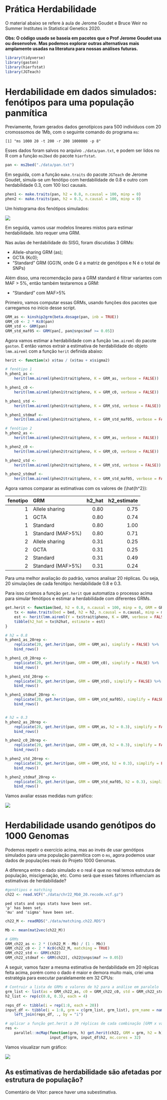 Prática Herdabilidade
================

O material abaixo se refere à aula de Jerome Goudet e Bruce Weir no
Summer Institutes in Statistical Genetics 2020.

**Obs: O código usado se baseia em pacotes que o Prof Jerome Goudet usa
ou desenvolve. Mas podemos explorar outras alternativas mais amplamente
usadas na literatura para nossas análises futuras.**

``` r
library(tidyverse)
library(gaston)
library(hierfstat)
library(JGTeach)
```

# Herdabilidade em dados simulados: fenótipos para uma população panmítica

Previamente, foram gerados dados genotípicos para 500 indivíduos com 20
cromossomos de 1Mb, com o seguinte comando do programa `ms`:

    [1] "ms 1000 20 -t 200 -r 200 1000000 -p 8"

Esses dados foram salvos no arquivo `./data/pan.txt`, e podem ser lidos
no R com a função `ms2bed` do pacote `hierfstat`.

``` r
pan <- ms2bed("./data/pan.txt")
```

Em seguida, com a função `make.traits` do pacote `JGTeach` de Jerome
Goudet, simula-se um fenótipo com herdabilidade de 0.8 e outro com
herdabilidade 0.3, com 100 loci causais.

``` r
phen1 <- make.traits(pan, h2 = 0.8, n.causal = 100, minp = 0)
phen2 <- make.traits(pan, h2 = 0.3, n.causal = 100, minp = 0)
```

Um histograma dos fenótipos simulados:

![](pratica_files/figure-gfm/unnamed-chunk-4-1.png)<!-- -->

Em seguida, vamos usar modelos lineares mistos para estimar
herdabilidade. Isto requer uma GRM.

Nas aulas de herdabilidade do SISG, foram discutidas 3 GRMs:

  - Allele-sharing GRM (as);
  - GCTA (Kc0);
  - “Standard” GRM (GG’/N, onde G é a matriz de genótipos e N é o total
    de SNPs)

Além disso, uma recomendação para a GRM standard é filtrar variantes com
MAF \> 5%, então também testaremos a GRM:

  - “Standard” com MAF\>5%

Primeiro, vamos computar essas GRMs, usando funções dos pacotes que
carregamos no início desse script.

``` r
GRM_as <- kinship2grm(beta.dosage(pan, inb = TRUE))
GRM_c0 <- 2 * Kc0(pan)
GRM_std <- GRM(pan)
GRM_std_maf05 <- GRM(pan[, pan@snps$maf >= 0.05])
```

Agora vamos estimar a herdabilidade com a função `lmm.aireml` do pacote
`gaston`. E então vamos extrair a estimativa de herdabilidade do objeto
`lmm.aireml` com a função `herit` definida abaixo:

``` r
herit <- function(x) x$tau / (x$tau + x$sigma2)

# fenótipo 1
h_phen1_as <- 
    herit(lmm.aireml(phen1$trait$pheno, K = GRM_as, verbose = FALSE))

h_phen1_c0 <- 
    herit(lmm.aireml(phen1$trait$pheno, K = GRM_c0, verbose = FALSE))

h_phen1_std <- 
    herit(lmm.aireml(phen1$trait$pheno, K = GRM_std, verbose = FALSE))

h_phen1_stdmaf <-
    herit(lmm.aireml(phen1$trait$pheno, K = GRM_std_maf05, verbose = FALSE))

# fenótipo 2
h_phen2_as <- 
    herit(lmm.aireml(phen2$trait$pheno, K = GRM_as, verbose = FALSE))

h_phen2_c0 <- 
    herit(lmm.aireml(phen2$trait$pheno, K = GRM_c0, verbose = FALSE))

h_phen2_std <- 
    herit(lmm.aireml(phen2$trait$pheno, K = GRM_std, verbose = FALSE))

h_phen2_stdmaf <-
    herit(lmm.aireml(phen2$trait$pheno, K = GRM_std_maf05, verbose = FALSE))
```

Agora vamos comparar as estimativas com os valores de \(\hat{h^2}\):

| fenotipo | GRM                | h2\_hat | h2\_estimate |
| -------: | :----------------- | ------: | -----------: |
|        1 | Allele sharing     |    0.80 |         0.75 |
|        1 | GCTA               |    0.80 |         0.74 |
|        1 | Standard           |    0.80 |         1.00 |
|        1 | Standard (MAF\>5%) |    0.80 |         0.71 |
|        2 | Allele sharing     |    0.31 |         0.25 |
|        2 | GCTA               |    0.31 |         0.25 |
|        2 | Standard           |    0.31 |         0.49 |
|        2 | Standard (MAF\>5%) |    0.31 |         0.24 |

Para uma melhor avaliação do padrão, vamos analisar 20 réplicas. Ou
seja, 20 simulações de cada fenótipo: herdabilidade 0.8 e 0.3.

Para isso criamos a função `get.herit` que automatiza o processo acima
para simular fenótipos e estimar a herdabilidade com diferentes
GRMs.

``` r
get.herit <- function(bed, h2 = 0.8, n.causal = 100, minp = 0, GRM = GRM, ...) { 
    tx <- make.traits(bed = bed, h2 = h2, n.causal = n.causal, minp = minp, ...) 
    est <- herit(lmm.aireml(Y = tx$trait$pheno, K = GRM, verbose = FALSE, ...)) 
    tibble(h2_hat = tx$h2hat, estimate = est)
}

# h2 = 0.8
h_phen1_as_20rep <- 
    replicate(20, get.herit(pan, GRM = GRM_as), simplify = FALSE) %>% 
    bind_rows()

h_phen1_c0_20rep <- 
    replicate(20, get.herit(pan, GRM = GRM_c0), simplify = FALSE) %>% 
    bind_rows()

h_phen1_std_20rep <- 
    replicate(20, get.herit(pan, GRM = GRM_std), simplify = FALSE) %>% 
    bind_rows()

h_phen1_stdmaf_20rep <- 
    replicate(20, get.herit(pan, GRM = GRM_std_maf05), simplify = FALSE) %>% 
    bind_rows()


# h2 = 0.3
h_phen2_as_20rep <- 
    replicate(20, get.herit(pan, GRM = GRM_as, h2 = 0.3), simplify = FALSE) %>% 
    bind_rows()

h_phen2_c0_20rep <- 
    replicate(20, get.herit(pan, GRM = GRM_c0, h2 = 0.3), simplify = FALSE) %>% 
    bind_rows()

h_phen2_std_20rep <- 
    replicate(20, get.herit(pan, GRM = GRM_std, h2 = 0.3), simplify = FALSE) %>% 
    bind_rows()

h_phen2_stdmaf_20rep <- 
    replicate(20, get.herit(pan, GRM = GRM_std_maf05, h2 = 0.3), simplify = FALSE) %>%
    bind_rows()
```

Vamos avaliar essas medidas num gráfico:

![](pratica_files/figure-gfm/unnamed-chunk-9-1.png)<!-- -->

# Herdabilidade usando genótipos do 1000 Genomas

Podemos repetir o exercício acima, mas ao invés de usar genótipos
simulados para uma população panmítica com o `ms`, agora podemos usar
dados de populações reais do Projeto 1000 Genomas.

A diferença entre o dado simulado e o real é que no real temos estrutura
de população, miscigenação, etc. Como será que esses fatores influenciam
as estimativas de herdabilidade?

``` r
#genótipos e matching
ch22 <- read.VCF("./data/chr22_Mb0_20.recode.vcf.gz")
```

    ped stats and snps stats have been set. 
    'p' has been set. 
    'mu' and 'sigma' have been set.

``` r
ch22_M <- readRDS("./data/matching.ch22.RDS")

Mb <- mean(mat2vec(ch22_M))

# GRMs
GRM_ch22_as <- 2 * ((ch22_M - Mb) / (1 - Mb))
GRM_ch22_c0 <- 2 * Kc0(ch22_M, matching = TRUE)
GRM_ch22_std <- GRM(ch22)
GRM_ch22_stdmaf <- GRM(ch22[, ch22@snps$maf >= 0.05])
```

A seguir, vamos fazer a mesma estimativa de herdabilidade em 20 réplicas
feita acima, porém como o dado é maior e demora muito mais, criei uma
estratégia para executar paralelamente em 32 CPUs:

``` r
# Contruir a lista de GRMs e valores de h2 para a análise em paralelo
grm_list <- list(as = GRM_ch22_as, c0 = GRM_ch22_c0, std = GRM_ch22_std, stdmaf = GRM_ch22_stdmaf)
h2_list <- rep(c(0.8, 0.3), each = 4)

reps_df <- tibble(i = rep(1:8, each = 20))
input_df <- tibble(i = 1:8, grm = c(grm_list, grm_list), grm_name = names(grm), h2 = h2_list) %>%
    left_join(reps_df, ., by = "i")

# aplicar a função get.herit a 20 réplicas de cada combinação [GRM x valor de h2]
res <- 
    parallel::mcMap(function(grm, h) get.herit(ch22, GRM = grm, h2 = h), 
                    input_df$grm, input_df$h2, mc.cores = 32)
```

Vamos visualizar num
gráfico:

![](pratica_files/figure-gfm/unnamed-chunk-12-1.png)<!-- -->

## As estimativas de herdabilidade são afetadas por estrutura de população?

Comentário de Vitor: parece haver uma subestimativa.
